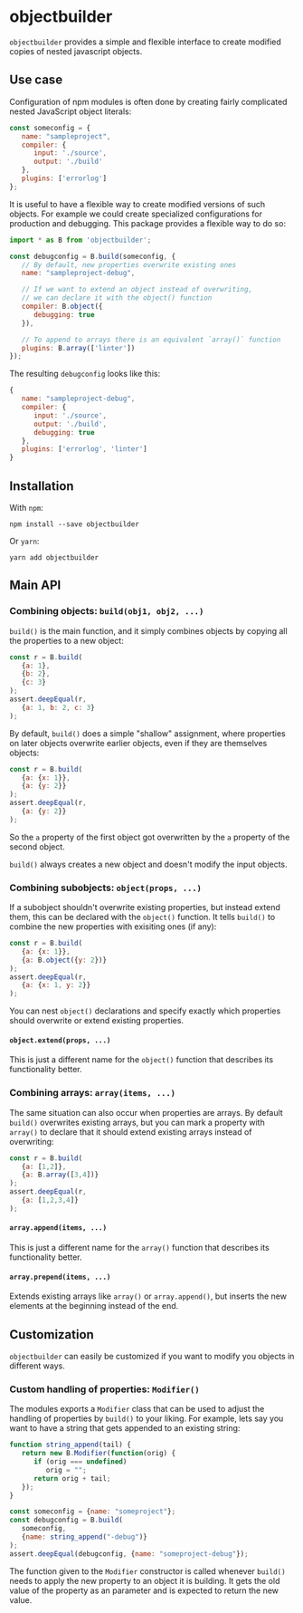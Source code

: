 # objectbuilder

`objectbuilder` provides a simple and flexible interface to create
modified copies of nested javascript objects.

## Use case

Configuration of npm modules is often done by creating fairly complicated
nested JavaScript object literals:

```javascript
const someconfig = {
   name: "sampleproject",
   compiler: {
      input: './source',
      output: './build'
   },
   plugins: ['errorlog']
};
```
It is useful to have a flexible way to create modified versions of such
objects. For example we could create specialized configurations for
production and debugging. This package provides a flexible way to do so:

```javascript
import * as B from 'objectbuilder';

const debugconfig = B.build(someconfig, {
   // By default, new properties overwrite existing ones
   name: "sampleproject-debug",

   // If we want to extend an object instead of overwriting,
   // we can declare it with the object() function
   compiler: B.object({
      debugging: true
   }),

   // To append to arrays there is an equivalent `array()` function
   plugins: B.array(['linter'])
});
```

The resulting `debugconfig` looks like this:

```javascript
{
   name: "sampleproject-debug",
   compiler: {
      input: './source',
      output: './build',
      debugging: true
   },
   plugins: ['errorlog', 'linter']
}
```

## Installation

With `npm`:

```shell
npm install --save objectbuilder
```

Or `yarn`:

```shell
yarn add objectbuilder
```


## Main API

### Combining objects: `build(obj1, obj2, ...)`

`build()` is the main function, and it simply combines objects by copying
all the properties to a new object:

```javascript
const r = B.build(
   {a: 1},
   {b: 2},
   {c: 3}
);
assert.deepEqual(r,
   {a: 1, b: 2, c: 3}
);
```

By default, `build()` does a simple "shallow" assignment, where properties on
later objects overwrite earlier objects, even if they are themselves
objects:

```javascript
const r = B.build(
   {a: {x: 1}},
   {a: {y: 2}}
);
assert.deepEqual(r,
   {a: {y: 2}}
);
```

So the `a` property of the first object got overwritten by the `a` property
of the second object.

`build()` always creates a new object and doesn't modify the input objects.

### Combining subobjects: `object(props, ...)`

If a subobject shouldn't overwrite existing properties, but instead extend them,
this can be declared with the `object()` function. It tells `build()` to
combine the new properties with exisiting ones (if any):

```javascript
const r = B.build(
   {a: {x: 1}},
   {a: B.object({y: 2})}
);
assert.deepEqual(r,
   {a: {x: 1, y: 2}}
);
```

You can nest `object()` declarations and specify exactly which properties
should overwrite or extend existing properties.

#### `object.extend(props, ...)`

This is just a different name for the `object()` function that describes
its functionality better.

### Combining arrays: `array(items, ...)`

The same situation can also occur when properties are arrays. By default
`build()` overwrites existing arrays, but you can mark a property with
`array()` to declare that it should extend existing arrays
instead of overwriting:

```javascript
const r = B.build(
   {a: [1,2]},
   {a: B.array([3,4])}
);
assert.deepEqual(r,
   {a: [1,2,3,4]}
);
```

#### `array.append(items, ...)`

This is just a different name for the `array()` function that describes
its functionality better.

#### `array.prepend(items, ...)`

Extends existing arrays like `array()` or `array.append()`, but inserts
the new elements at the beginning instead of the end.


## Customization

`objectbuilder` can easily be customized if you want to modify you objects in
different ways.

### Custom handling of properties: `Modifier()`

The modules exports a `Modifier` class that can be used to adjust the handling
of properties by `build()` to your liking. For example, lets say you want
to have a string that gets appended to an existing string:

```javascript
function string_append(tail) {
   return new B.Modifier(function(orig) {
      if (orig === undefined)
         orig = "";
      return orig + tail;
   });
}

const someconfig = {name: "someproject"};
const debugconfig = B.build(
   someconfig,
   {name: string_append("-debug")}
);
assert.deepEqual(debugconfig, {name: "someproject-debug"});
```

The function given to the `Modifier` constructor is called whenever `build()`
needs to apply the new property to an object it is building. It gets the old
value of the property as an parameter and is expected to return the new
value.

